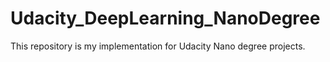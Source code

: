 # Udacity_DeepLearning_NanoDegree
This repository is my implementation for Udacity Nano degree projects.
